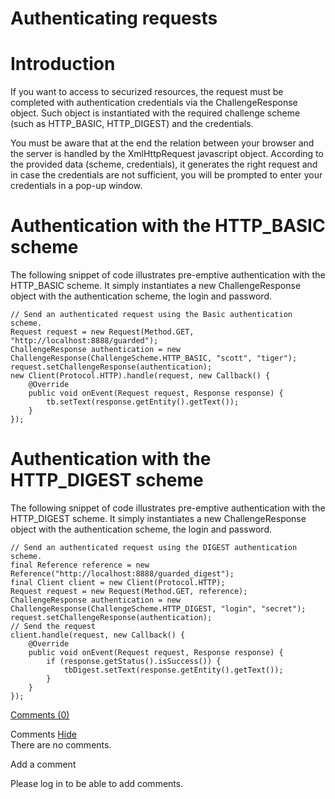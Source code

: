 Authenticating requests
=======================

Introduction
============

If you want to access to securized resources, the request must be
completed with authentication credentials via the ChallengeResponse
object. Such object is instantiated with the required challenge scheme
(such as HTTP\_BASIC, HTTP\_DIGEST) and the credentials.

You must be aware that at the end the relation between your browser and
the server is handled by the XmlHttpRequest javascript object. According
to the provided data (scheme, credentials), it generates the right
request and in case the credentials are not sufficient, you will be
prompted to enter your credentials in a pop-up window.

Authentication with the HTTP\_BASIC scheme
==========================================

The following snippet of code illustrates pre-emptive authentication
with the HTTP\_BASIC scheme. It simply instantiates a new
ChallengeResponse object with the authentication scheme, the login and
password.

    // Send an authenticated request using the Basic authentication scheme.
    Request request = new Request(Method.GET, "http://localhost:8888/guarded");
    ChallengeResponse authentication = new ChallengeResponse(ChallengeScheme.HTTP_BASIC, "scott", "tiger");
    request.setChallengeResponse(authentication);
    new Client(Protocol.HTTP).handle(request, new Callback() {
        @Override
        public void onEvent(Request request, Response response) {
            tb.setText(response.getEntity().getText());
        }
    });

Authentication with the HTTP\_DIGEST scheme
===========================================

The following snippet of code illustrates pre-emptive authentication
with the HTTP\_DIGEST scheme. It simply instantiates a new
ChallengeResponse object with the authentication scheme, the login and
password.

    // Send an authenticated request using the DIGEST authentication scheme.
    final Reference reference = new Reference("http://localhost:8888/guarded_digest");
    final Client client = new Client(Protocol.HTTP);
    Request request = new Request(Method.GET, reference);
    ChallengeResponse authentication = new ChallengeResponse(ChallengeScheme.HTTP_DIGEST, "login", "secret");
    request.setChallengeResponse(authentication);
    // Send the request
    client.handle(request, new Callback() {
        @Override
        public void onEvent(Request request, Response response) {
            if (response.getStatus().isSuccess()) {
                tbDigest.setText(response.getEntity().getText());
            }
        }
    });

[Comments
(0)](http://web.archive.org/web/20101124065528/http://wiki.restlet.org/docs_1.1/13-restlet/144-restlet/189-restlet.html#)

Comments
[Hide](http://web.archive.org/web/20101124065528/http://wiki.restlet.org/docs_1.1/13-restlet/144-restlet/189-restlet.html#)
\
There are no comments.

Add a comment

Please log in to be able to add comments.
